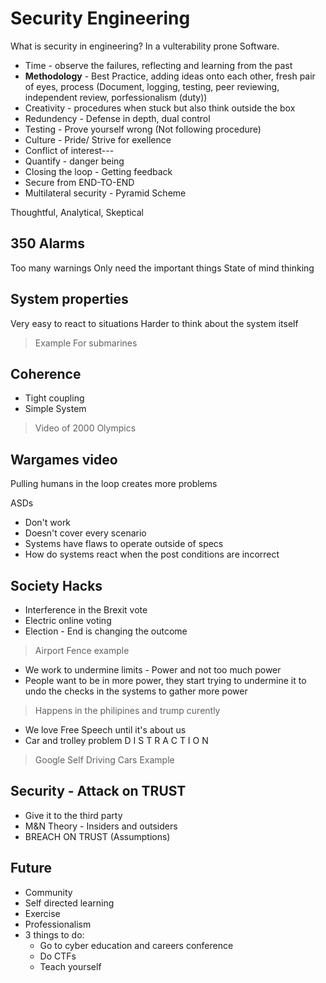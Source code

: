 # Security Engineering 

What is security in engineering? In a vulterability prone Software.
* Time - observe the failures, reflecting and learning from the past 
* **Methodology** - Best Practice, adding ideas onto each other, fresh pair of eyes, process (Document, logging, testing, peer reviewing, independent review, porfessionalism (duty))
* Creativity - procedures when stuck but also think outside the box 
* Redundency - Defense in depth, dual control 
* Testing - Prove yourself wrong (Not following procedure) 
* Culture - Pride/ Strive for exellence 
* Conflict of interest---
* Quantify - danger being 
* Closing the loop - Getting feedback
* Secure from END-TO-END
* Multilateral security - Pyramid Scheme

 Thoughtful, Analytical, Skeptical

## 350 Alarms 
Too many warnings 
Only need the important things 
State of mind thinking 

## System properties 
Very easy to react to situations 
Harder to think about the system itself
> Example For submarines 

## Coherence 
* Tight coupling 
* Simple System 
> Video of 2000 Olympics 

## Wargames video
Pulling humans in the loop creates more problems 

ASDs 
* Don't work 
* Doesn't cover every scenario 
* Systems have flaws to operate outside of specs 
* How do systems react when the post conditions are incorrect 


## Society Hacks 
* Interference in the Brexit vote 
* Electric online voting 
* Election - End is changing the outcome
> Airport Fence example 
* We work to undermine limits - Power and not too much power 
* People want to be in more power, they start trying to undermine it to undo the checks in the systems to gather more power 
> Happens in the philipines and trump curently 
* We love Free Speech until it's about us 
* Car and trolley problem D I S T R A C T I O N
> Google Self Driving Cars Example 

## Security - Attack on TRUST 
* Give it to the third party 
* M&N Theory - Insiders and outsiders 
* BREACH ON TRUST (Assumptions) 

## Future 
* Community 
* Self directed learning 
* Exercise 
* Professionalism 
* 3 things to do: 
    * Go to cyber education and careers conference 
    * Do CTFs
    * Teach yourself 
    